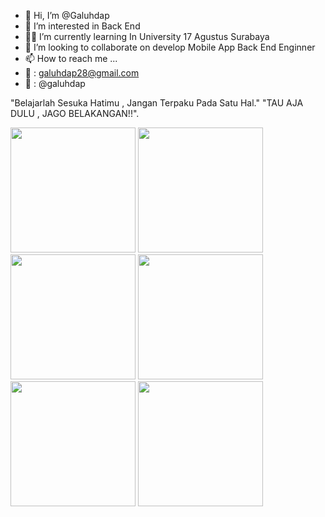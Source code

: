 - 👋 Hi, I’m @Galuhdap
- 👀 I’m interested in Back End
- 👨‍🎓 I’m currently learning In University 17 Agustus Surabaya
- 💞️ I’m looking to collaborate on 
develop Mobile App
Back End Enginner
- 📫 How to reach me ...
- 📧 : galuhdap28@gmail.com
- 💼 : @galuhdap


"Belajarlah Sesuka Hatimu , Jangan Terpaku Pada Satu Hal."
"TAU AJA DULU , JAGO BELAKANGAN!!".


 <img src="https://user-images.githubusercontent.com/90491250/213885562-abcd0e41-fe06-4c33-ba6e-356db3d4366a.png" width="200">
  <img src="https://user-images.githubusercontent.com/90491250/213885564-569fb69f-5c7e-448f-80f4-609353e83b8f.png" width="200">
   <img src="https://user-images.githubusercontent.com/90491250/213885566-0f04b895-6cb3-4ff6-936d-a91f271cb493.png" width="200">
    <img src="https://user-images.githubusercontent.com/90491250/213885567-5869a705-3285-4d21-b9c0-7e01efc59265.png" width="200">
     <img src="https://user-images.githubusercontent.com/90491250/213885568-79ed533d-542b-4245-8c14-e3c71a15353b.png" width="200">
     <img src="https://user-images.githubusercontent.com/90491250/213885570-53820aac-9cef-49bf-9913-8e20fd12bfcf.png" width="200">
